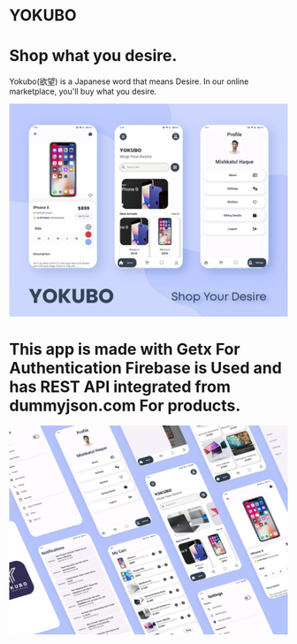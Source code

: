 # YOKUBO

# Shop what you desire.
Yokubo(欲望) is a Japanese word that means Desire. In our online marketplace, you'll buy what you desire.

![images](https://github.com/SimoHimo/Yokubo/blob/master/assets/mockups1.jpg)
# This app is made with Getx For Authentication Firebase is Used and has REST API integrated from dummyjson.com For products.

![images](https://github.com/SimoHimo/Yokubo/blob/master/assets/mockups2.png)

